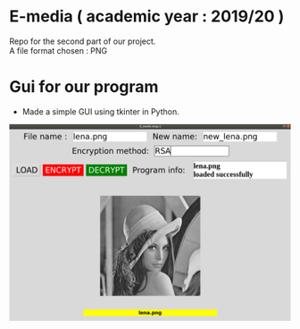 # E-media ( academic year : 2019/20 ) 
  
Repo for the second part of our  project.     
A file format chosen : PNG  


# Gui for our program 

- Made a simple GUI using tkinter in Python.  

![Test Image 1](github_images/app4.png)
